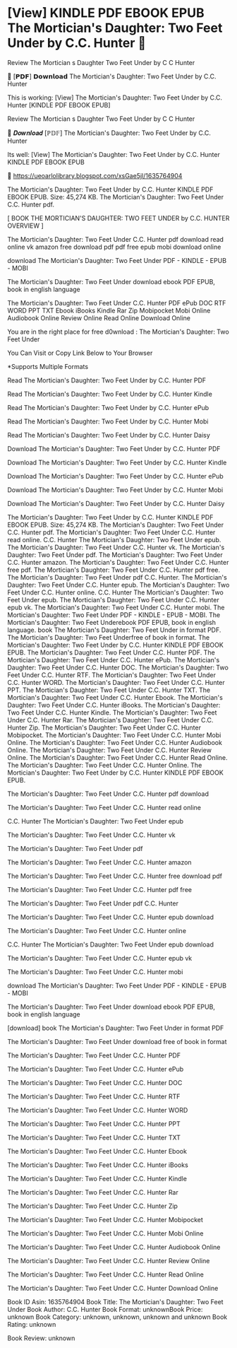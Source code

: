 # [View] KINDLE PDF EBOOK EPUB The Mortician's Daughter: Two Feet Under by  C.C. Hunter 📂
Review The Mortician s Daughter Two Feet Under by C C Hunter

💛 [𝗣𝗗𝗙] 𝗗𝗼𝘄𝗻𝗹𝗼𝗮𝗱 The Mortician's Daughter: Two Feet Under by C.C. Hunter

This is working: [View] The Mortician's Daughter: Two Feet Under by C.C. Hunter [KINDLE PDF EBOOK EPUB]


Review The Mortician s Daughter Two Feet Under by C C Hunter

📂 𝑫𝒐𝒘𝒏𝒍𝒐𝒂𝒅 [ℙ𝔻𝔽] The Mortician's Daughter: Two Feet Under by C.C. Hunter

Its well: [View] The Mortician's Daughter: Two Feet Under by C.C. Hunter KINDLE PDF EBOOK EPUB



👋 https://ueoarlolibrary.blogspot.com/xsGae5jl/1635764904



The Mortician's Daughter: Two Feet Under by C.C. Hunter KINDLE PDF EBOOK EPUB. Size: 45,274 KB. The Mortician's Daughter: Two Feet Under C.C. Hunter pdf.

[ BOOK THE MORTICIAN'S DAUGHTER: TWO FEET UNDER by C.C. HUNTER OVERVIEW ]

The Mortician's Daughter: Two Feet Under C.C. Hunter pdf download read online vk amazon free download pdf pdf free epub mobi download online

download The Mortician's Daughter: Two Feet Under PDF - KINDLE - EPUB - MOBI

The Mortician's Daughter: Two Feet Under download ebook PDF EPUB, book in english language

The Mortician's Daughter: Two Feet Under C.C. Hunter PDF ePub DOC RTF WORD PPT TXT Ebook iBooks Kindle Rar Zip Mobipocket Mobi Online Audiobook Online Review Online Read Online Download Online

You are in the right place for free d0wnload : The Mortician's Daughter: Two Feet Under

You Can Visit or Copy Link Below to Your Browser

*Supports Multiple Formats

Read The Mortician's Daughter: Two Feet Under by C.C. Hunter PDF

Read The Mortician's Daughter: Two Feet Under by C.C. Hunter Kindle

Read The Mortician's Daughter: Two Feet Under by C.C. Hunter ePub

Read The Mortician's Daughter: Two Feet Under by C.C. Hunter Mobi

Read The Mortician's Daughter: Two Feet Under by C.C. Hunter Daisy

Download The Mortician's Daughter: Two Feet Under by C.C. Hunter PDF

Download The Mortician's Daughter: Two Feet Under by C.C. Hunter Kindle

Download The Mortician's Daughter: Two Feet Under by C.C. Hunter ePub

Download The Mortician's Daughter: Two Feet Under by C.C. Hunter Mobi

Download The Mortician's Daughter: Two Feet Under by C.C. Hunter Daisy

The Mortician's Daughter: Two Feet Under by C.C. Hunter KINDLE PDF EBOOK EPUB. Size: 45,274 KB. The Mortician's Daughter: Two Feet Under C.C. Hunter pdf. The Mortician's Daughter: Two Feet Under C.C. Hunter read online. C.C. Hunter The Mortician's Daughter: Two Feet Under epub. The Mortician's Daughter: Two Feet Under C.C. Hunter vk. The Mortician's Daughter: Two Feet Under pdf. The Mortician's Daughter: Two Feet Under C.C. Hunter amazon. The Mortician's Daughter: Two Feet Under C.C. Hunter free pdf. The Mortician's Daughter: Two Feet Under C.C. Hunter pdf free. The Mortician's Daughter: Two Feet Under pdf C.C. Hunter. The Mortician's Daughter: Two Feet Under C.C. Hunter epub. The Mortician's Daughter: Two Feet Under C.C. Hunter online. C.C. Hunter The Mortician's Daughter: Two Feet Under epub. The Mortician's Daughter: Two Feet Under C.C. Hunter epub vk. The Mortician's Daughter: Two Feet Under C.C. Hunter mobi. The Mortician's Daughter: Two Feet Under PDF - KINDLE - EPUB - MOBI. The Mortician's Daughter: Two Feet Underebook PDF EPUB, book in english language. book The Mortician's Daughter: Two Feet Under in format PDF. The Mortician's Daughter: Two Feet Underfree of book in format. The Mortician's Daughter: Two Feet Under by C.C. Hunter KINDLE PDF EBOOK EPUB. The Mortician's Daughter: Two Feet Under C.C. Hunter PDF. The Mortician's Daughter: Two Feet Under C.C. Hunter ePub. The Mortician's Daughter: Two Feet Under C.C. Hunter DOC. The Mortician's Daughter: Two Feet Under C.C. Hunter RTF. The Mortician's Daughter: Two Feet Under C.C. Hunter WORD. The Mortician's Daughter: Two Feet Under C.C. Hunter PPT. The Mortician's Daughter: Two Feet Under C.C. Hunter TXT. The Mortician's Daughter: Two Feet Under C.C. Hunter Ebook. The Mortician's Daughter: Two Feet Under C.C. Hunter iBooks. The Mortician's Daughter: Two Feet Under C.C. Hunter Kindle. The Mortician's Daughter: Two Feet Under C.C. Hunter Rar. The Mortician's Daughter: Two Feet Under C.C. Hunter Zip. The Mortician's Daughter: Two Feet Under C.C. Hunter Mobipocket. The Mortician's Daughter: Two Feet Under C.C. Hunter Mobi Online. The Mortician's Daughter: Two Feet Under C.C. Hunter Audiobook Online. The Mortician's Daughter: Two Feet Under C.C. Hunter Review Online. The Mortician's Daughter: Two Feet Under C.C. Hunter Read Online. The Mortician's Daughter: Two Feet Under C.C. Hunter Online. The Mortician's Daughter: Two Feet Under by C.C. Hunter KINDLE PDF EBOOK EPUB.

The Mortician's Daughter: Two Feet Under C.C. Hunter pdf download

The Mortician's Daughter: Two Feet Under C.C. Hunter read online

C.C. Hunter The Mortician's Daughter: Two Feet Under epub

The Mortician's Daughter: Two Feet Under C.C. Hunter vk

The Mortician's Daughter: Two Feet Under pdf

The Mortician's Daughter: Two Feet Under C.C. Hunter amazon

The Mortician's Daughter: Two Feet Under C.C. Hunter free download pdf

The Mortician's Daughter: Two Feet Under C.C. Hunter pdf free

The Mortician's Daughter: Two Feet Under pdf C.C. Hunter

The Mortician's Daughter: Two Feet Under C.C. Hunter epub download

The Mortician's Daughter: Two Feet Under C.C. Hunter online

C.C. Hunter The Mortician's Daughter: Two Feet Under epub download

The Mortician's Daughter: Two Feet Under C.C. Hunter epub vk

The Mortician's Daughter: Two Feet Under C.C. Hunter mobi

download The Mortician's Daughter: Two Feet Under PDF - KINDLE - EPUB - MOBI

The Mortician's Daughter: Two Feet Under download ebook PDF EPUB, book in english language

[download] book The Mortician's Daughter: Two Feet Under in format PDF

The Mortician's Daughter: Two Feet Under download free of book in format

The Mortician's Daughter: Two Feet Under C.C. Hunter PDF

The Mortician's Daughter: Two Feet Under C.C. Hunter ePub

The Mortician's Daughter: Two Feet Under C.C. Hunter DOC

The Mortician's Daughter: Two Feet Under C.C. Hunter RTF

The Mortician's Daughter: Two Feet Under C.C. Hunter WORD

The Mortician's Daughter: Two Feet Under C.C. Hunter PPT

The Mortician's Daughter: Two Feet Under C.C. Hunter TXT

The Mortician's Daughter: Two Feet Under C.C. Hunter Ebook

The Mortician's Daughter: Two Feet Under C.C. Hunter iBooks

The Mortician's Daughter: Two Feet Under C.C. Hunter Kindle

The Mortician's Daughter: Two Feet Under C.C. Hunter Rar

The Mortician's Daughter: Two Feet Under C.C. Hunter Zip

The Mortician's Daughter: Two Feet Under C.C. Hunter Mobipocket

The Mortician's Daughter: Two Feet Under C.C. Hunter Mobi Online

The Mortician's Daughter: Two Feet Under C.C. Hunter Audiobook Online

The Mortician's Daughter: Two Feet Under C.C. Hunter Review Online

The Mortician's Daughter: Two Feet Under C.C. Hunter Read Online

The Mortician's Daughter: Two Feet Under C.C. Hunter Download Online

Book ID Asin: 1635764904
Book Title: The Mortician's Daughter: Two Feet Under
Book Author: C.C. Hunter
Book Format: unknownBook Price: unknown
Book Category: unknown, unknown, unknown and unknown
Book Rating: unknown

Book Review: unknown
